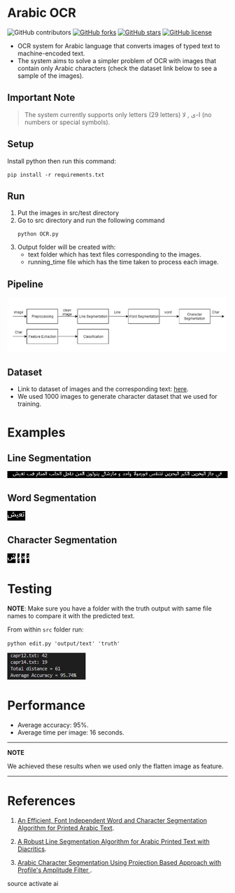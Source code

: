 # **Arabic OCR**

  ![GitHub contributors](https://img.shields.io/badge/contributions-open-green)
  [![GitHub forks](https://img.shields.io/github/forks/HusseinYoussef/Arabic-OCR)](https://github.com/HusseinYoussef/Arabic-OCR/network)
  [![GitHub stars](https://img.shields.io/github/stars/HusseinYoussef/Arabic-OCR)](https://github.com/HusseinYoussef/Arabic-OCR/stargazers)
  [![GitHub license](https://img.shields.io/github/license/HusseinYoussef/Arabic-OCR)](https://github.com/HusseinYoussef/Arabic-OCR/blob/master/LICENSE)
  
- OCR system for Arabic language that converts images of typed text to machine-encoded text.<br>
- The system aims to solve a simpler problem of OCR with images that contain only Arabic characters (check the dataset link below to see a sample of the images).

## Important Note
> The system currently supports only letters (29 letters) ا-ى , لا (no numbers or special symbols).
## Setup

Install python then run this command:

```shell
pip install -r requirements.txt
```

## Run

1. Put the images in src/test directory
2. Go to src directory and run the following command
   ```shell
   python OCR.py
   ```
3. Output folder will be created with:
   - text folder which has text files corresponding to the images.
   - running_time file which has the time taken to process each image.

## Pipeline

![Pipeline](./Figures/pipeline.PNG)

## Dataset

- Link to dataset of images and the corresponding text: [here](https://drive.google.com/open?id=1Nbp9ZXLlWV3n8yRMwj2gjs_rE6qGZU01).
- We used 1000 images to generate character dataset that we used for training.

# Examples

## Line Segmentation

![Line](./Figures/line.png)

## Word Segmentation

![Word](./Figures/word.png)

## Character Segmentation

![Word](./Figures/char4.png)
![Word](./Figures/char3.png)
![Word](./Figures/char2.png)
![Word](./Figures/char1.png)

# Testing

**NOTE**: Make sure you have a folder with the truth output with same file names to compare it with the predicted text.

From within `src` folder run:

`python edit.py 'output/text' 'truth'`

![Test](./Figures/test.png)

# Performance

- Average accuracy: 95%.
- Average time per image: 16 seconds.

---

**NOTE**

We achieved these results when we used only the flatten image as feature.

---

# References

1. [An Efficient, Font Independent Word and Character Segmentation Algorithm for Printed Arabic Text](https://www.researchgate.net/publication/335562626_An_Efficient_Font_Independent_Word_and_Character_Segmentation_Algorithm_for_Printed_Arabic_Text).

2. [A Robust Line Segmentation Algorithm for Arabic Printed Text with Diacritics](https://www.researchgate.net/publication/317876029_A_Robust_Line_Segmentation_Algorithm_for_Arabic_Printed_Text_with_Diacritics).

3. [Arabic Character Segmentation Using Projection Based Approach with Profile's Amplitude Filter
   ](https://www.researchgate.net/publication/318205989_Arabic_Character_Segmentation_Using_Projection_Based_Approach_with_Profile's_Amplitude_Filter).

source activate ai